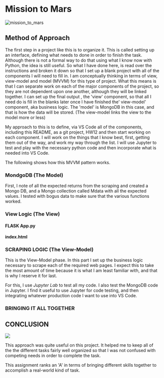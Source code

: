 # Mission to Mars

![mission_to_mars](D:/RICE_CAMP_DATA/RICEHOU201906DATA1/HW/12-Web-Scraping-and-Document-Databases/Images/mission_to_mars.png)

 

## Method of Approach

The first step in a project like this is to organize it.  This is called setting up an interface, defining what needs to done in order to finish the task.  Although there is not a formal way to do that using what I know now with Python, the idea is still useful.  So what I have done here, is read over the instructions and broken it down so that I set up a blank project with all of the components I will need to fill in.   I am conceptually thinking in terms of view, view-model and model  (MVVM) for this type of project.  What this means is that I can separate work on each of the major components of the project, so they are not dependent upon one another, although they will be linked together.  I can set up the final output , the 'view' component, so that all I need do is fill in the blanks later once I have finished the' view-model' component, aka business logic.  The 'model' is MongoDB in this case, and that is how the data will be stored. (The view-model links the view to the model more or less)

My approach to this is to define, via VS Code all of the components, including this README, as a git project, HW12 and then start working on each component.  I will work on the things that I know best, first, getting them out of the way, and work my way through the list.  I will use Jupyter to test and play with the necessary python code and then incorporate what is needed into VS Code.

The following shows  how this MVVM pattern works.

### MondgoDB  (The Model)

First, I note of all the expected returns from the scraping and created a Mongo DB, and a Mongo collection called Mdata with all the expected values.  I tested with bogus data to make sure that the various functions  worked.

### View Logic  (The View)



#### FLASK App.py

#### index.html

### SCRAPING LOGIC  (The View-Model) ###

This is the View-Model phase.  In this part I set up the business logic necessary to scrape each of the required web pages.  I expect this to take the most amount of time because it is what I am least familiar with, and that is why I reserve it for last.

For this, I use *Jupyter Lab* to test all my code.  I also test the MongoDB code in Jupyter.  I find it useful to use Jupyter for code testing, and then integrating whatever production code I want to use into VS Code.  

### BRINGING IT ALL TOGETHER 

## CONCLUSION ##

![](C:\Users\kevin\Desktop\HW12\static\MarsNewsCaster.jpeg)



This approach was quite useful on this project.  It helped me to keep all of the the different tasks fairly well organized so that I was not confused with competing needs in order to complete the task.  

This assignment ranks an 'A' in terms of bringing different skills together to accomplish a real-world kind of task.



